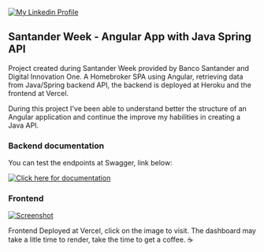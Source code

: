 [![My Linkedin Profile](https://img.shields.io/badge/LinkedIn-0077B5?style=for-the-badge&logo=linkedin&logoColor=white)](http://www.linkedin.com/in/vinicius-92)

## Santander Week - Angular App with Java Spring API

Project created during Santander Week provided by Banco Santander and Digital Innovation One.
A Homebroker SPA using Angular, retrieving data from Java/Spring backend API, the backend is deployed at Heroku and the frontend at Vercel.

During this project I've been able to understand better the structure of an Angular application and continue the improve my habilities in creating a Java API.

### Backend documentation
You can test the endpoints at Swagger, link below:

[![Click here for documentation](https://raw.githubusercontent.com/swagger-api/swagger.io/wordpress/images/assets/SW-logo-clr.png)](https://satanderweek.herokuapp.com/swagger-ui.html)

### Frontend
[![Screenshot](https://raw.githubusercontent.com/Vinicius-92/crqs-quarkus-kafka-dio/main/SantanderWeek.png?token=ANONR7S56VRLH4MB76LM75DAWBKCK)](https://santanderweek.vercel.app/)

Frontend Deployed at Vercel, click on the image to visit. The dashboard may take a litle time to render, take the time to get a coffee. ☕